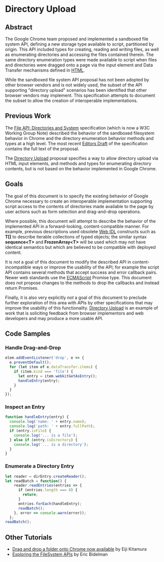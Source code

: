 
# Directory Upload

## Abstract

The Google Chrome team proposed and implemented a sandboxed file
system API, defining a new storage type available to script,
partitioned by origin. This API included types for creating, reading
and writing files, as well as enumerating directories and accessing
the files contained therein. The same directory enumeration types were
made available to script when files and directories were dragged onto
a page via the input element and Data Transfer mechanisms defined in
[HTML](html.spec.whatwg.org/multipage).

While the sandboxed file system API proposal has not been adopted by
other browser vendors and is not widely used, the subset of the API
supporting "directory upload" scenarios has been identified that other
browser vendors may implement. This specification attempts to document
the subset to allow the creation of interoperable implementations.

## Previous Work

The
[File API: Directories and System](https://www.w3.org/TR/file-system-api/)
specification (which is now a W3C Working Group Note) described the
behavior of the sandboxed filesystem behavior in Chrome and the
directory enumeration behavior methods and types at a high level. The
most recent
[Editors Draft](https://dev.w3.org/2009/dap/file-system/file-dir-sys.html)
of the specification contains the full text of the proposal.


The
[Directory Upload](https://wicg.github.io/directory-upload/proposal.html)
proposal specifies a way to allow directory upload via HTML input
elements, and methods and types for enumerating directory contents,
but is not based on the behavior implemented in Google Chrome.

## Goals

The goal of this document is to specify the existing behavior of
Google Chrome necessary to create an interoperable implementation
supporting script access to the contents of directories made available
to the page by user actions such as form selection and drag-and-drop
operations.

Where possible, this document will attempt to describe the behavior of
the implemented API in a forward-looking, content-compatible manner.
For example, previous descriptions used obsolete
[Web IDL](heycam.github.io/webidl/) constructs such as __T[]__ to
describe iterable collections of typed objects; the similar
syntax __sequence&lt;T&gt;__ and __FrozenArray&lt;T&gt;__ will be used
which may not have identical semantics but which are believed to be
compatible with deployed content.

It is _not_ a goal of this document to modify the described API in
content-incompatible ways or improve the usability of the API; for
example the script API contains several methods that accept success
and error callback pairs. Newer web standards use the
[ECMAScript](http://www.ecma-international.org/publications/standards/Ecma-262.htm)
Promise type. This document does not propose changes to the methods to
drop the callbacks and instead return Promises.

Finally, it is also very explicitly _not_ a goal of this document to
preclude further exploration of this area with APIs by other
specifications that may improve the usability of this functionality.
[Directory Upload](https://wicg.github.io/directory-upload/proposal.html)
is an example of work that is soliciting feedback from browser
implementors and web developers and may produce a more usable API.

## Code Samples

### Handle Drag-and-Drop
```js
elem.addEventListener('drop', e => {
  e.preventDefault();
  for (let item of e.dataTransfer.items) {
    if (item.kind === 'file') {
      let entry = item.webkitGetAsEntry();
      handleEntry(entry);
    }
  }
});
```

### Inspect an Entry
```js
function handleEntry(entry) {
  console.log('name: ' + entry.name);
  console.log('path: ' + entry.fullPath);
  if (entry.isFile) {
    console.log('... is a file');
  } else if (entry.isDirectory) {
    console.log('... is a directory');
  }
}
```

### Enumerate a Directory Entry
```js
let reader = dirEntry.createReader();
let readBatch = function() {
    reader.readEntries(entries => {
      if (entries.length === 0) {
        return;
      }
      entries.forEach(handleEntry);
      readBatch();
    }, error => console.warn(error));
  };
readBatch();
```

## Other Tutorials

* [Drag and drop a folder onto Chrome now available](https://developers.google.com/web/updates/2012/07/Drag-and-drop-a-folder-onto-Chrome-now-available)
  by Eiji Kitamura
* [Exploring the FileSystem APIs](http://www.html5rocks.com/en/tutorials/file/filesystem/)
  by Eric Bidelman
